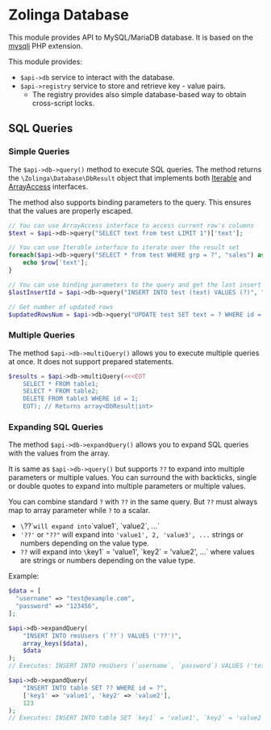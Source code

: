# Zolinga Database

This module provides API to MySQL/MariaDB database. It is based on the [mysqli](https://www.php.net/manual/en/book.mysqli.php) PHP extension.

This module provides:

- `$api->db` service to interact with the database.
- `$api->registry` service to store and retrieve key - value pairs.
    - The registry provides also simple database-based way to obtain cross-script locks.

## SQL Queries

### Simple Queries

The `$api->db->query()` method to execute SQL queries. The method returns the `\Zolinga\Database\DbResult` object that implements both [Iterable](https://www.php.net/manual/en/class.iterator.php) and [ArrayAccess](https://www.php.net/manual/en/class.arrayaccess.php) interfaces.

The method also supports binding parameters to the query. This ensures that the values are properly escaped.

```php
// You can use ArrayAccess interface to access current row's columns
$text = $api->db->query("SELECT text from test LIMIT 1")['text'];

// You can use Iterable interface to iterate over the result set
foreach($api->db->query("SELECT * from test WHERE grp = ?", "sales") as $row) {
    echo $row['text'];
}

// You can use binding parameters to the query and get the last insert id
$lastInsertId = $api->db->query("INSERT INTO test (text) VALUES (?)", "Hello world!");

// Get number of updated rows
$updatedRowsNum = $api->db->query("UPDATE test SET text = ? WHERE id = ?", "Hello world!", 2);
```

### Multiple Queries

The method `$api->db->multiQuery()` allows you to execute multiple queries at once. It does not support prepared statements.

```php
$results = $api->db->multiQuery(<<<EOT
    SELECT * FROM table1; 
    SELECT * FROM table2; 
    DELETE FROM table3 WHERE id = 1;
    EOT); // Returns array<DbResult|int>
```

### Expanding SQL Queries

The method `$api->db->expandQuery()` allows you to expand SQL queries with the values from the array.

It is same as `$api->db->query()` but supports `??` to expand into multiple parameters or multiple values.
You can surround the with backticks, single or double quotes to expand into multiple parameters or multiple values.

You can combine standard `?` with `??` in the same query. But `??` must always map to array parameter while `?` to a scalar.
 
- `\`??\`` will expand into `\`value1\`, \`value2\`, ...`
- `'??'` or `"??"` will expand into `'value1', 2, 'value3', ...` strings or numbers depending on the value type.
- `??` will expand into `\`key1\` = 'value1', \`key2\` = 'value2', ...` where values are strings or numbers depending on the value type.


Example:

```php
$data = [
  "username" => "test@example.com",
  "password" => "123456",
];

$api->db->expandQuery(
    "INSERT INTO rmsUsers (`??`) VALUES ('??')", 
    array_keys($data), 
    $data
);
// Executes: INSERT INTO rmsUsers (`username`, `password`) VALUES ('test@example.com', '123456')

$api->db->expandQuery(
    "INSERT INTO table SET ?? WHERE id = ?", 
    ['key1' => 'value1', 'key2' => 'value2'], 
    123
);
// Executes: INSERT INTO table SET `key1` = 'value1', `key2` = 'value2' WHERE id = 123
```
